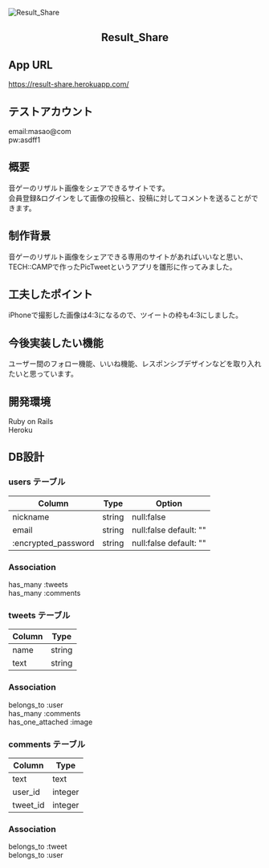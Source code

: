 ![Result_Share](https://user-images.githubusercontent.com/68902680/93584143-de404a80-f9df-11ea-9c12-734a24bb0565.gif)

<h2 align="center">Result_Share</h2>

## App URL
https://result-share.herokuapp.com/

## テストアカウント
email:masao@com  
pw:asdff1

## 概要
音ゲーのリザルト画像をシェアできるサイトです。  
会員登録&ログインをして画像の投稿と、投稿に対してコメントを送ることができます。

## 制作背景
音ゲーのリザルト画像をシェアできる専用のサイトがあればいいなと思い、TECH::CAMPで作ったPicTweetというアプリを雛形に作ってみました。

## 工夫したポイント
iPhoneで撮影した画像は4:3になるので、ツイートの枠も4:3にしました。

## 今後実装したい機能
ユーザー間のフォロー機能、いいね機能、レスポンシブデザインなどを取り入れたいと思っています。

## 開発環境
Ruby on Rails  
Heroku

## DB設計

### users テーブル

| Column | Type | Option |
| - | - | - |
| nickname | string | null:false |
| email | string | null:false default: "" |
| :encrypted_password | string | null:false default: "" |

### Association

has_many :tweets  
has_many :comments

### tweets テーブル

| Column | Type |
| ------ | ---- |
| name | string | 
| text | string |

### Association

belongs_to :user  
has_many :comments  
has_one_attached :image

### comments テーブル

| Column | Type |
| ------ | ---- |
| text | text |
| user_id | integer |
| tweet_id | integer |

### Association

  belongs_to :tweet  
  belongs_to :user
